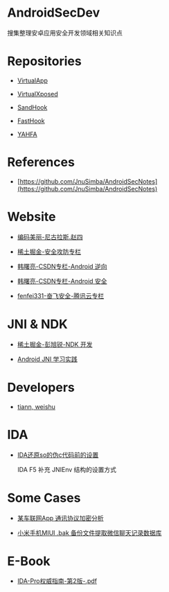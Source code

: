 # AndroidSecDev

搜集整理安卓应用安全开发领域相关知识点

# Repositories

- [VirtualApp](https://github.com/asLody/VirtualApp)

- [VirtualXposed](https://github.com/android-hacker/VirtualXposed)

- [SandHook](https://github.com/asLody/SandHook)

- [FastHook](https://github.com/turing-technician/FastHook)

- [YAHFA](https://github.com/PAGalaxyLab/YAHFA)

# References

- [https://github.com/JnuSimba/AndroidSecNotes](https://github.com/JnuSimba/AndroidSecNotes)

# Website

- [编码美丽-尼古拉斯.赵四](http://www.520monkey.com/)

- [稀土掘金-安全攻防专栏](https://juejin.cn/column/6984680829171531789)

- [韩曙亮-CSDN专栏-Android 逆向](http://blog.csdn.net/shulianghan/category_11396146.html)

- [韩曙亮-CSDN专栏-Android 安全](https://blog.csdn.net/shulianghan/category_10559800.html)

- [fenfei331-奋飞安全-腾讯云专栏](https://cloud.tencent.com/developer/column/90648)

# JNI & NDK

- [稀土掘金-彭旭锐-NDK 开发](https://juejin.cn/column/6973486991916662798)

- [Android JNI 学习实践](https://segmentfault.com/a/1190000043943287#item-5)

# Developers

- [tiann, weishu](https://github.com/tiann)

# IDA

- [IDA还原so的伪c代码前的设置](http://www.bugsafe.cn/archives/58.html)

  IDA F5 补充 JNIEnv 结构的设置方式

# Some Cases

- [某车联网App 通讯协议加密分析](https://cloud.tencent.com/developer/article/2087554)

- [小米手机MIUI .bak 备份文件提取微信聊天记录数据库](https://github.com/Heyxk/notes/blob/master/notes/%E5%B0%8F%E7%B1%B3%E6%89%8B%E6%9C%BA%E6%8F%90%E5%8F%96%E5%BE%AE%E4%BF%A1%E8%81%8A%E5%A4%A9%E8%AE%B0%E5%BD%95%E6%95%B0%E6%8D%AE%E5%BA%93.md)

# E-Book

- [IDA-Pro权威指南-第2版-.pdf](https://tutorial.evogtechteam.com/wp-content/uploads/2016/11/IDA-Pro%E6%9D%83%E5%A8%81%E6%8C%87%E5%8D%97-%E7%AC%AC2%E7%89%88-.pdf)
